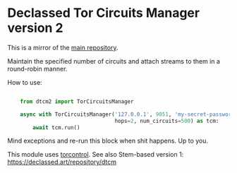 # Declassed Tor Circuits Manager version 2

This is a mirror of the [main repository](https://declassed.art/repository/dtcm2).

Maintain the specified number of circuits and attach streams to them in a round-robin manner.

How to use:

```python

    from dtcm2 import TorCircuitsManager

    async with TorCircuitsManager('127.0.0.1', 9051, 'my-secret-password',
                                  hops=2, num_circuits=500) as tcm:
        await tcm.run()
```

Mind exceptions and re-run this block when shit happens. Up to you.

This module uses [torcontrol](https://github.com/declassed-art/torcontrol).
See also Stem-based version 1: https://declassed.art/repository/dtcm

